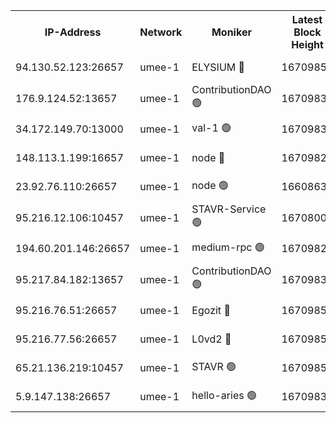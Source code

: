 


<table><tr><th>IP-Address</th><th>Network</th><th>Moniker</th><th>Latest Block Height</th><th>Earliest Block Height</th><th>Catching Up</th><th>Tx Index</th><th>Voting Power</th><th>Scan Time</th></tr><tr><td>94.130.52.123:26657</td><td>umee-1</td><td>ELYSIUM 🔴</td><td>16709851</td><td>3216011</td><td>False</td><td>off</td><td>27406543</td><td>2025-03-19T18:47:08.866939766UTC</td></tr><tr><td>176.9.124.52:13657</td><td>umee-1</td><td>ContributionDAO 🟢</td><td>16709836</td><td>13924595</td><td>False</td><td>on</td><td>0</td><td>2025-03-19T18:45:41.352364196UTC</td></tr><tr><td>34.172.149.70:13000</td><td>umee-1</td><td>val-1 🟢</td><td>16709833</td><td>14743001</td><td>False</td><td>off</td><td>0</td><td>2025-03-19T18:45:27.403860363UTC</td></tr><tr><td>148.113.1.199:16657</td><td>umee-1</td><td>node 🔴</td><td>16709821</td><td>15872248</td><td>False</td><td>off</td><td>1666264</td><td>2025-03-19T18:44:23.160563764UTC</td></tr><tr><td>23.92.76.110:26657</td><td>umee-1</td><td>node 🟢</td><td>16608633</td><td>16142001</td><td>False</td><td>on</td><td>0</td><td>2025-03-19T18:48:11.375007403UTC</td></tr><tr><td>95.216.12.106:10457</td><td>umee-1</td><td>STAVR-Service 🟢</td><td>16708009</td><td>16306001</td><td>False</td><td>on</td><td>0</td><td>2025-03-19T18:46:48.420397673UTC</td></tr><tr><td>194.60.201.146:26657</td><td>umee-1</td><td>medium-rpc 🟢</td><td>16709823</td><td>16469652</td><td>False</td><td>on</td><td>0</td><td>2025-03-19T18:44:29.647513929UTC</td></tr><tr><td>95.217.84.182:13657</td><td>umee-1</td><td>ContributionDAO 🟢</td><td>16709832</td><td>16609409</td><td>False</td><td>off</td><td>0</td><td>2025-03-19T18:45:17.670047691UTC</td></tr><tr><td>95.216.76.51:26657</td><td>umee-1</td><td>Egozit 🔴</td><td>16709851</td><td>16609851</td><td>False</td><td>off</td><td>38715109</td><td>2025-03-19T18:47:08.639088430UTC</td></tr><tr><td>95.216.77.56:26657</td><td>umee-1</td><td>L0vd2 🔴</td><td>16709857</td><td>16609857</td><td>False</td><td>off</td><td>38610281</td><td>2025-03-19T18:47:39.449387404UTC</td></tr><tr><td>65.21.136.219:10457</td><td>umee-1</td><td>STAVR 🟢</td><td>16709858</td><td>16704001</td><td>False</td><td>on</td><td>0</td><td>2025-03-19T18:47:43.825522619UTC</td></tr><tr><td>5.9.147.138:26657</td><td>umee-1</td><td>hello-aries 🟢</td><td>16709833</td><td>16707461</td><td>False</td><td>off</td><td>0</td><td>2025-03-19T18:45:24.065686050UTC</td></tr></table>